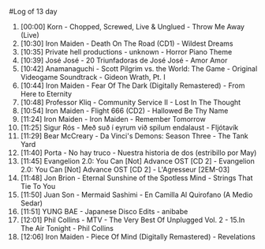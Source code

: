 #Log of 13 day

1. [00:00] Korn - Chopped, Screwed, Live & Unglued - Throw Me Away (Live)
1. [10:30] Iron Maiden - Death On The Road (CD1) - Wildest Dreams
1. [10:35] Private hell productions - unknown - Horror Piano Theme
1. [10:39] José José - 20 Triunfadoras de José José - Amor Amor
1. [10:42] Anamanaguchi - Scott Pilgrim vs. the World: The Game - Original Videogame Soundtrack - Gideon Wrath, Pt. I
1. [10:44] Iron Maiden - Fear Of The Dark (Digitally Remastered) - From Here to Eternity
1. [10:48] Professor Kliq - Community Service II - Lost In The Thought
1. [10:54] Iron Maiden - Flight 666 (CD2) - Hallowed Be Thy Name
1. [11:24] Iron Maiden - Iron Maiden - Remember Tomorrow
1. [11:25] Sigur Rós - Með suð í eyrum við spilum endalaust - Fljótavík
1. [11:29] Bear McCreary - Da Vinci's Demons: Season Three - The Tank Yard
1. [11:40] Porta - No hay truco - Nuestra historia de dos (estribillo por May)
1. [11:45] Evangelion 2.0: You Can [Not] Advance OST [CD 2] - Evangelion 2.0: You Can [Not] Advance OST [CD 2] - L'Agresseur [2EM-03]
1. [11:48] Jon Brion - Eternal Sunshine of the Spotless Mind - Strings That Tie To You
1. [11:50] Juan Son - Mermaid Sashimi - En Camilla Al Quirofano (A Medio Sedar)
1. [11:51] YUNG BAE - Japanese Disco Edits - anibabe
1. [12:01] Phil Collins - MTV - The Very Best Of Unplugged Vol. 2 - 15.In The Air Tonight - Phil Collins
1. [12:06] Iron Maiden - Piece Of Mind (Digitally Remastered) - Revelations
